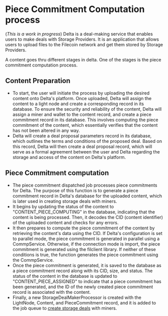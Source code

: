 # Piece Commitment Computation process

(*This is a work in progress*)
Delta is a deal-making service that enables users to make deals with Storage Providers. It is an application that allows users to upload files to the Filecoin network and get them stored by Storage Providers.

A content goes thru different stages in delta. One of the stages is the piece commitment computation process. 

## Content Preparation
- To start, the user will initiate the process by uploading the desired content onto Delta's platform. Once uploaded, Delta will assign the content to a light node and create a corresponding record in its database. To ensure the security and reliability of the content, Delta will assign a miner and wallet to the content record, and create a piece commitment record in its database. This involves computing the piece commitment of the content, which essentially verifies that the content has not been altered in any way.
- Delta will create a deal proposal parameters record in its database, which outlines the terms and conditions of the proposed deal. Based on this record, Delta will then create a deal proposal record, which will serve as a formal agreement between the user and Delta regarding the storage and access of the content on Delta's platform.

## Piece Commitment computation
- The piece commitment dispatched job processes piece commitments for Delta. The purpose of this function is to generate a piece commitment record in Delta's database for the uploaded content, which is later used in creating storage deals with miners.
- It begins by updating the status of the content to "CONTENT_PIECE_COMPUTING" in the database, indicating that the content is being processed. Then, it decodes the CID (content identifier) of the uploaded content and checks for any errors.
- It then prepares to compute the piece commitment of the content by retrieving the content's data using the CID. If Delta's configuration is set to parallel mode, the piece commitment is generated in parallel using a CommpService. Otherwise, if the connection mode is import, the piece commitment is generated using the filclient library. If neither of these conditions is true, the function generates the piece commitment using the CommpService.
- Once the piece commitment is generated, it is saved to the database as a piece commitment record along with its CID, size, and status. The status of the content in the database is updated to "CONTENT_PIECE_ASSIGNED" to indicate that a piece commitment has been generated, and the ID of the newly created piece commitment record is associated with the content.
- Finally, a new StorageDealMakerProcessor is created with the LightNode, Content, and PieceCommitment record, and it is added to the job queue to [create storage deals](process-flow-storage-deal.md) with miners.